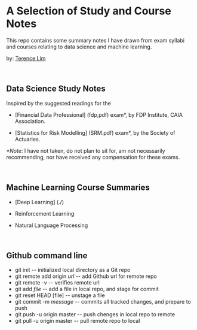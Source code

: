 # A Selection of Study and Course Notes

This repo contains some summary notes I have drawn from exam syllabi
and courses relating to data science and machine learning.

by: [Terence Lim](https://www.linkedin.com/in/terencelim)


&nbsp;

## Data Science Study Notes

Inspired by the suggested readings for the

- [Financial Data Professional] (fdp,pdf) exam\*, by FDP Institute, CAIA Association.

- [Statistics for Risk Modelling] (SRM.pdf) exam\*, by the Society of Actuaries.

_\*Note_: I have not taken, do not plan to sit for, am not necessarily
recommending, nor have received any compensation for these exams.

&nbsp;


## Machine Learning Course Summaries

- [Deep Learning] (./)

- Reinforcement Learning

- Natural Language Processing

&nbsp;


## Github command line

- git init                  -- initialized local directory as a Git repo
- git remote add origin _url_  -- add Github url for remote repo
- git remote -v          --  verifies remote url
- git add _file_          --  add a file in local repo, and stage for commit
- git reset HEAD [file]   -- unstage a file
- git commit -m _message_ -- commits all tracked changes, and prepare to push
- git push -u origin master  -- push chenges in local repo to remote
- git pull -u origin master  -- pull remote repo to local


